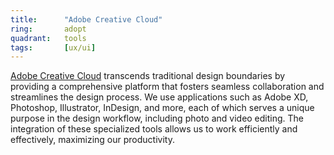 ```yaml
---
title:      "Adobe Creative Cloud"
ring:       adopt
quadrant:   tools
tags:       [ux/ui]
---
```


[Adobe Creative Cloud](https://www.adobe.com/creativecloud.html) transcends traditional design boundaries by providing a comprehensive platform that fosters seamless collaboration and streamlines the design process. We use applications such as Adobe XD, Photoshop, Illustrator, InDesign, and more, each of which serves a unique purpose in the design workflow, including photo and video editing. The integration of these specialized tools allows us to work efficiently and effectively, maximizing our productivity.
